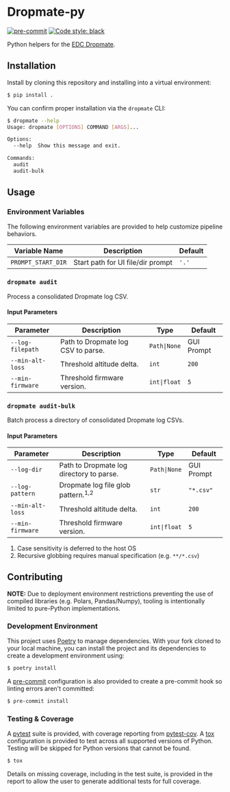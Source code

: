# Dropmate-py
[![pre-commit](https://img.shields.io/badge/pre--commit-enabled-brightgreen?logo=pre-commit&logoColor=white)](https://github.com/pre-commit/pre-commit)
[![Code style: black](https://img.shields.io/badge/code%20style-black-black)](https://github.com/psf/black)

Python helpers for the [EDC Dropmate](https://earthlydynamics.com/dropmate/).

## Installation
Install by cloning this repository and installing into a virtual environment:

```bash
$ pip install .
```

You can confirm proper installation via the `dropmate` CLI:
<!-- [[[cog
import cog
from subprocess import PIPE, run
out = run(["dropmate", "--help"], stdout=PIPE, encoding="ascii")
cog.out(
    f"```bash\n$ dropmate --help\n{out.stdout.rstrip()}\n```"
)
]]] -->
```bash
$ dropmate --help
Usage: dropmate [OPTIONS] COMMAND [ARGS]...

Options:
  --help  Show this message and exit.

Commands:
  audit
  audit-bulk
```
<!-- [[[end]]] -->

## Usage
### Environment Variables
The following environment variables are provided to help customize pipeline behaviors.

| Variable Name      | Description                       | Default      |
|--------------------|-----------------------------------|--------------|
| `PROMPT_START_DIR` | Start path for UI file/dir prompt | `'.'`        |

### `dropmate audit`
Process a consolidated Dropmate log CSV.
#### Input Parameters
| Parameter        | Description                        | Type         | Default    |
|------------------|------------------------------------|--------------|------------|
| `--log-filepath` | Path to Dropmate log CSV to parse. | `Path\|None` | GUI Prompt |
| `--min-alt-loss` | Threshold altitude delta.          | `int`        | `200`      |
| `--min-firmware` | Threshold firmware version.        | `int\|float` | `5`        |

### `dropmate audit-bulk`
Batch process a directory of consolidated Dropmate log CSVs.
#### Input Parameters
| Parameter        | Description                                   | Type         | Default    |
|------------------|-----------------------------------------------|--------------|------------|
| `--log-dir`      | Path to Dropmate log directory to parse.      | `Path\|None` | GUI Prompt |
| `--log-pattern`  | Dropmate log file glob pattern.<sup>1,2</sup> | `str`        | `"*.csv"`  |
| `--min-alt-loss` | Threshold altitude delta.                     | `int`        | `200`      |
| `--min-firmware` | Threshold firmware version.                   | `int\|float` | `5`        |

1. Case sensitivity is deferred to the host OS
2. Recursive globbing requires manual specification (e.g. `**/*.csv`)

## Contributing
**NOTE:** Due to deployment environment restrictions preventing the use of compiled libraries (e.g. Polars, Pandas/Numpy), tooling is intentionally limited to pure-Python implementations.
### Development Environment
This project uses [Poetry](https://python-poetry.org/) to manage dependencies. With your fork cloned to your local machine, you can install the project and its dependencies to create a development environment using:

```bash
$ poetry install
```

A [pre-commit](https://pre-commit.com) configuration is also provided to create a pre-commit hook so linting errors aren't committed:

```bash
$ pre-commit install
```

### Testing & Coverage
A [pytest](https://docs.pytest.org/en/latest/) suite is provided, with coverage reporting from [pytest-cov](https://github.com/pytest-dev/pytest-cov). A [tox](https://github.com/tox-dev/tox/) configuration is provided to test across all supported versions of Python. Testing will be skipped for Python versions that cannot be found.

```bash
$ tox
```

Details on missing coverage, including in the test suite, is provided in the report to allow the user to generate additional tests for full coverage.
